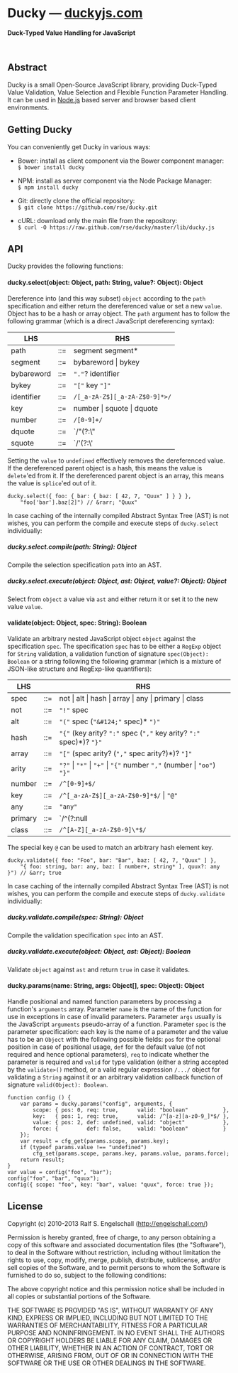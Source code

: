 
Ducky &mdash; [duckyjs.com](http://duckyjs.com/)
================================================

**Duck-Typed Value Handling for JavaScript** 

<p/>
<img src="https://nodei.co/npm/ducky.png?downloads=true&stars=true" alt=""/>

<p/>
<img src="https://david-dm.org/rse/ducky.png" alt=""/>

Abstract
--------

Ducky is a small Open-Source JavaScript library, providing Duck-Typed
Value Validation, Value Selection and Flexible Function Parameter
Handling. It can be used in [Node.js](http://nodejs.org/) based server
and browser based client environments.

Getting Ducky
----------------

You can conveniently get Ducky in various ways:

- Bower: install as client component via the Bower component manager:<br/>
  `$ bower install ducky`

- NPM: install as server component via the Node Package Manager:<br/>
  `$ npm install ducky`

- Git: directly clone the official repository:<br/>
  `$ git clone https://github.com/rse/ducky.git`

- cURL: download only the main file from the repository:<br/>
  `$ curl -O https://raw.github.com/rse/ducky/master/lib/ducky.js`

API
---

Ducky provides the following functions:

#### ducky.select(object: Object, path: String, value?: Object): Object

Dereference into (and this way subset) `object` according to the
`path` specification and either return the dereferenced value or
set a new `value`. Object has to be a hash or array object. The
`path` argument has to follow the following grammar (which is a
direct JavaScript dereferencing syntax):

LHS          |     | RHS                    
------------ | --- | -----------------------------
path         | ::= | segment segment\*       
segment      | ::= | bybareword &#124; bykey  
bybareword   | ::= | `"."`? identifier         
bykey        | ::= | `"["` key `"]"`            
identifier   | ::= | `/[_a-zA-Z$][_a-zA-Z$0-9]*>/`
key          | ::= | number &#124; squote &#124; dquote
number       | ::= | `/[0-9]+/`
dquote       | ::= | `/"(?:\\"|.)*?"/`
squote       | ::= | `/'(?:\\'|.)*?'/`

Setting the `value` to `undefined` effectively removes the
dereferenced value. If the dereferenced parent object is a hash, this
means the value is `delete`'ed from it. If the dereferenced parent
object is an array, this means the value is `splice`'ed out of it.

    ducky.select({ foo: { bar: { baz: [ 42, 7, "Quux" ] } } },
        "foo['bar'].baz[2]") // &rarr; "Quux"

In case caching of the internally compiled Abstract Syntax Tree (AST)
is not wishes, you can perform the compile and execute steps
of `ducky.select` individually:

##### ducky.select.compile(path: String): Object

Compile the selection specification `path` into an AST.

##### ducky.select.execute(object: Object, ast: Object, value?: Object): Object

Select from `object` a value via `ast` and either return it or set it to the new value `value`.

#### validate(object: Object, spec: String): Boolean

Validate an arbitrary nested JavaScript object `object` against the
specification `spec`. The specification `spec` has to be either
a `RegExp` object for `String` validation, a validation function of signature
`spec(Object): Boolean` or a string following the following grammar (which
is a mixture of JSON-like structure and RegExp-like quantifiers):

LHS          |     | RHS                    
------------ | --- | -----------------------------
spec         | ::= | not &#124; alt &#124; hash &#124; array &#124; any &#124; primary &#124; class
not          | ::= | `"!"` spec
alt          | ::= | `"("` spec (`"&#124;"` spec)\* `")"`
hash         | ::= | `"{"` (key arity? `":"` spec (`","` key arity? `":"` spec)\*)? `"}"`
array        | ::= | `"["` (spec arity? (`","` spec arity?)\*)? `"]"`
arity        | ::= | `"?"` &#124; `"*"` &#124; `"+"` &#124; `"{"` number `","` (number &#124; `"oo"`) `"}"`
number       | ::= | `/^[0-9]+$/`
key          | ::= | `/^[_a-zA-Z$][_a-zA-Z$0-9]*$/` &#124; `"@"`
any          | ::= | `"any"`
primary      | ::= | `/^(?:null|undefined|boolean|number|string|function|object)$/`
class        | ::= | `/^[A-Z][_a-zA-Z$0-9]\*$/`

The special key `@` can be used to match an arbitrary hash element key.

    ducky.validate({ foo: "Foo", bar: "Bar", baz: [ 42, 7, "Quux" ] },
        "{ foo: string, bar: any, baz: [ number+, string* ], quux?: any }") // &arr; true

In case caching of the internally compiled Abstract Syntax Tree (AST)
is not wishes, you can perform the compile and execute steps
of `ducky.validate` individually:

##### ducky.validate.compile(spec: String): Object

Compile the validation specification `spec` into an AST.

##### ducky.validate.execute(object: Object, ast: Object): Boolean

Validate `object` against `ast` and return `true` in case it validates.

#### ducky.params(name: String, args: Object[], spec: Object): Object

Handle positional and named function parameters by processing
a function's `arguments` array. Parameter `name` is the name
of the function for use in exceptions in case of invalid parameters.
Parameter `args` usually is the JavaScript `arguments` pseudo-array of
a function. Parameter `spec` is the parameter specification: each key
is the name of a parameter and the value has to be an `Object` with
the following possible fields: `pos` for the optional position in case
of positional usage, `def` for the default value (of not required
and hence optional parameters), `req` to indicate whether the
parameter is required and `valid` for type validation (either
a string accepted by the `validate>()` method,
or a valid regular expression `/.../` object
for validating a `String` against it or an arbitrary validation callback function
of signature `valid(Object): Boolean`.

    function config () {
        var params = ducky.params("config", arguments, {
            scope: { pos: 0, req: true,      valid: "boolean"           },
            key:   { pos: 1, req: true,      valid: /^[a-z][a-z0-9_]*$/ },
            value: { pos: 2, def: undefined, valid: "object"            },
            force: {         def: false,     valid: "boolean"           }
        });
        var result = cfg_get(params.scope, params.key);
        if (typeof params.value !== "undefined")
            cfg_set(params.scope, params.key, params.value, params.force);
        return result;
    }
    var value = config("foo", "bar");
    config("foo", "bar", "quux");
    config({ scope: "foo", key: "bar", value: "quux", force: true });

License
-------

Copyright (c) 2010-2013 Ralf S. Engelschall (http://engelschall.com/)

Permission is hereby granted, free of charge, to any person obtaining
a copy of this software and associated documentation files (the
"Software"), to deal in the Software without restriction, including
without limitation the rights to use, copy, modify, merge, publish,
distribute, sublicense, and/or sell copies of the Software, and to
permit persons to whom the Software is furnished to do so, subject to
the following conditions:

The above copyright notice and this permission notice shall be included
in all copies or substantial portions of the Software.

THE SOFTWARE IS PROVIDED "AS IS", WITHOUT WARRANTY OF ANY KIND,
EXPRESS OR IMPLIED, INCLUDING BUT NOT LIMITED TO THE WARRANTIES OF
MERCHANTABILITY, FITNESS FOR A PARTICULAR PURPOSE AND NONINFRINGEMENT.
IN NO EVENT SHALL THE AUTHORS OR COPYRIGHT HOLDERS BE LIABLE FOR ANY
CLAIM, DAMAGES OR OTHER LIABILITY, WHETHER IN AN ACTION OF CONTRACT,
TORT OR OTHERWISE, ARISING FROM, OUT OF OR IN CONNECTION WITH THE
SOFTWARE OR THE USE OR OTHER DEALINGS IN THE SOFTWARE.

